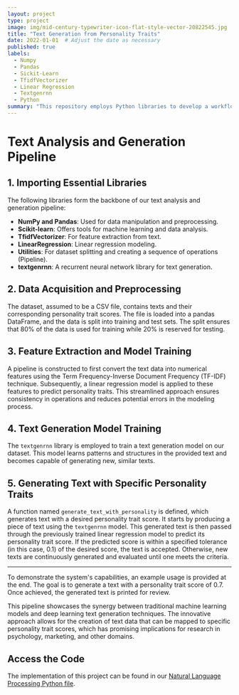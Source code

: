 ```yaml
---
layout: project
type: project
image: img/mid-century-typewriter-icon-flat-style-vector-20822545.jpg
title: "Text Generation from Personality Traits"
date: 2022-01-01  # Adjust the date as necessary
published: true
labels:
  - Numpy
  - Pandas
  - Sickit-Learn
  - TfidfVectorizer
  - Linear Regression
  - Textgenrnn
  - Python
summary: "This repository employs Python libraries to develop a workflow that analyzes human personality from text, trains models to predict personality traits, and utilizes deep learning to generate text reflecting desired personality scores, offering potential applications in psychology, marketing, and more."
---
```


# Text Analysis and Generation Pipeline

## 1. Importing Essential Libraries

The following libraries form the backbone of our text analysis and generation pipeline:

- **NumPy and Pandas**: Used for data manipulation and preprocessing.
- **Scikit-learn**: Offers tools for machine learning and data analysis.
- **TfidfVectorizer**: For feature extraction from text.
- **LinearRegression**: Linear regression modeling.
- **Utilities**: For dataset splitting and creating a sequence of operations (Pipeline).
- **textgenrnn**: A recurrent neural network library for text generation.

## 2. Data Acquisition and Preprocessing

The dataset, assumed to be a CSV file, contains texts and their corresponding personality trait scores. The file is loaded into a pandas DataFrame, and the data is split into training and test sets. The split ensures that 80% of the data is used for training while 20% is reserved for testing.

## 3. Feature Extraction and Model Training

A pipeline is constructed to first convert the text data into numerical features using the Term Frequency-Inverse Document Frequency (TF-IDF) technique. Subsequently, a linear regression model is applied to these features to predict personality traits. This streamlined approach ensures consistency in operations and reduces potential errors in the modeling process.

## 4. Text Generation Model Training

The `textgenrnn` library is employed to train a text generation model on our dataset. This model learns patterns and structures in the provided text and becomes capable of generating new, similar texts.

## 5. Generating Text with Specific Personality Traits

A function named `generate_text_with_personality` is defined, which generates text with a desired personality trait score. It starts by producing a piece of text using the `textgenrnn` model. This generated text is then passed through the previously trained linear regression model to predict its personality trait score. If the predicted score is within a specified tolerance (in this case, 0.1) of the desired score, the text is accepted. Otherwise, new texts are continuously generated and evaluated until one meets the criteria.

---

To demonstrate the system's capabilities, an example usage is provided at the end. The goal is to generate a text with a personality trait score of 0.7. Once achieved, the generated text is printed for review.

This pipeline showcases the synergy between traditional machine learning models and deep learning text generation techniques. The innovative approach allows for the creation of text data that can be mapped to specific personality trait scores, which has promising implications for research in psychology, marketing, and other domains.
## Access the Code

The implementation of this project can be found in our [Natural Language Processing Python file](projects/NaturalLanguageProcessing.md).
